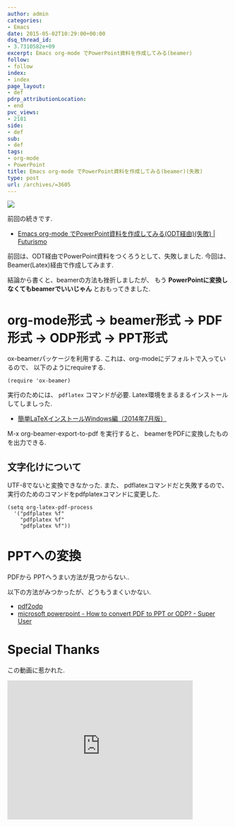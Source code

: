 ```yaml
---
author: admin
categories:
- Emacs
date: 2015-05-02T10:29:00+00:00
dsq_thread_id:
- 3.7310582e+09
excerpt: Emacs org-mode でPowerPoint資料を作成してみる(beamer)
follow:
- follow
index:
- index
page_layout:
- def
pdrp_attributionLocation:
- end
pvc_views:
- 2181
side:
- def
sub:
- def
tags:
- org-mode
- PowerPoint
title: Emacs org-mode でPowerPoint資料を作成してみる(beamer)(失敗)
type: post
url: /archives/=3605
---
```


![](./../img/document-428332_640.jpg)

前回の続きです.

-   [Emacs org-mode でPowerPoint資料を作成してみる(ODT経由)(失敗) |
    Futurismo](http://futurismo.biz/archives/3601)

前回は、ODT経由でPowerPoint資料をつくろうとして、失敗しました.
今回は、Beamer(Latex)経由で作成してみます.

結論から書くと、beamerの方法も挫折しましたが、 もう
**PowerPointに変換しなくてもbeamerでいいじゃん** とおもってきました.

org-mode形式 -&gt; beamer形式 -&gt; PDF形式 -&gt; ODP形式 -&gt; PPT形式
=======================================================================

ox-beamerパッケージを利用する.
これは、org-modeにデフォルトで入っているので、 以下のようにrequireする.

``` {.commonlisp}
(require 'ox-beamer)
```

実行のためには、 `pdflatex` コマンドが必要.
Latex環境をまるまるインストールしてしましった.

-   [簡単LaTeXインストールWindows編（2014年7月版）](http://did2memo.net/2014/03/06/easy-latex-install-windows-8-2014-03/)

M-x org-beamer-export-to-pdf を実行すると、
beamerをPDFに変換したものを出力できる.

文字化けについて
----------------

UTF-8でないと変換できなかった. また、 pdflatexコマンドだと失敗するので、
実行のためのコマンドをpdfplatexコマンドに変更した.

``` {.commonlisp}
(setq org-latex-pdf-process
  '("pdfplatex %f"
    "pdfplatex %f"
    "pdfplatex %f"))
```

PPTへの変換
===========

PDFから PPTへうまい方法が見つからない..

以下の方法がみつかったが、どうもうまくいかない.

-   [pdf2odp](http://www2.hyo-med.ac.jp/~tanimura/LaTeX/pdf2odp.html)
-   [microsoft powerpoint - How to convert PDF to PPT or ODP? - Super
    User](http://superuser.com/questions/268244/how-to-convert-pdf-to-ppt-or-odp)

Special Thanks
==============

この動画に惹かれた.

<iframe width="420" height="315" src="https://www.youtube.com/embed/Ho6nMWGtepY" frameborder="0" allowfullscreen></iframe>



